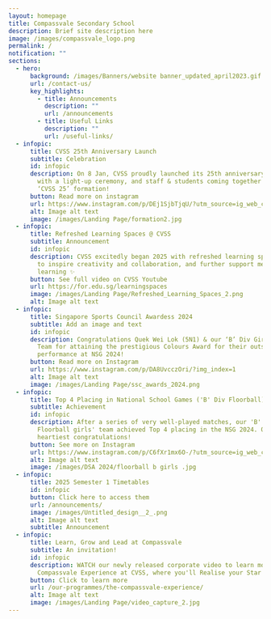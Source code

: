 ```yaml
---
layout: homepage
title: Compassvale Secondary School
description: Brief site description here
image: /images/compassvale_logo.png
permalink: /
notification: ""
sections:
  - hero:
      background: /images/Banners/website banner_updated_april2023.gif
      url: /contact-us/
      key_highlights:
        - title: Announcements
          description: ""
          url: /announcements
        - title: Useful Links
          description: ""
          url: /useful-links/
  - infopic:
      title: CVSS 25th Anniversary Launch
      subtitle: Celebration
      id: infopic
      description: On 8 Jan, CVSS proudly launched its 25th anniversary celebrations
        with a light-up ceremony, and staff & students coming together for a
        ‘CVSS 25’ formation!
      button: Read more on instagram
      url: https://www.instagram.com/p/DEj1SjbTjqU/?utm_source=ig_web_copy_link&igsh=MzRlODBiNWFlZA==
      alt: Image alt text
      image: /images/Landing Page/formation2.jpg
  - infopic:
      title: Refreshed Learning Spaces @ CVSS
      subtitle: Announcement
      id: infopic
      description: CVSS excitedly began 2025 with refreshed learning spaces designed
        to inspire creativity and collaboration, and further support meaningful
        learning ✨
      button: See full video on CVSS Youtube
      url: https://for.edu.sg/learningspaces
      image: /images/Landing Page/Refreshed_Learning_Spaces_2.png
      alt: Image alt text
  - infopic:
      title: Singapore Sports Council Awardess 2024
      subtitle: Add an image and text
      id: infopic
      description: Congratulations Quek Wei Lok (5N1) & our ‘B’ Div Girls Floorball
        Team for attaining the prestigious Colours Award for their outstanding
        performance at NSG 2024!
      button: Read more on Instagram
      url: https://www.instagram.com/p/DA8UvcczOri/?img_index=1
      alt: Image alt text
      image: /images/Landing Page/ssc_awards_2024.png
  - infopic:
      title: Top 4 Placing in National School Games ('B' Div Floorball)
      subtitle: Achievement
      id: infopic
      description: After a series of very well-played matches, our 'B' Division
        Floorball girls' team achieved Top 4 placing in the NSG 2024. Our
        heartiest congratulations!
      button: See more on Instagram
      url: https://www.instagram.com/p/C6fXr1mx6O-/?utm_source=ig_web_copy_link&igsh=MzRlODBiNWFlZA==
      alt: Image alt text
      image: /images/DSA 2024/floorball b girls .jpg
  - infopic:
      title: 2025 Semester 1 Timetables
      id: infopic
      button: Click here to access them
      url: /announcements/
      image: /images/Untitled_design__2_.png
      alt: Image alt text
      subtitle: Announcement
  - infopic:
      title: Learn, Grow and Lead at Compassvale
      subtitle: An invitation!
      id: infopic
      description: WATCH our newly released corporate video to learn more about The
        Compassvale Experience at CVSS, where you'll Realise your Star Within.
      button: Click to learn more
      url: /our-programmes/the-compassvale-experience/
      alt: Image alt text
      image: /images/Landing Page/video_capture_2.jpg
---
```

